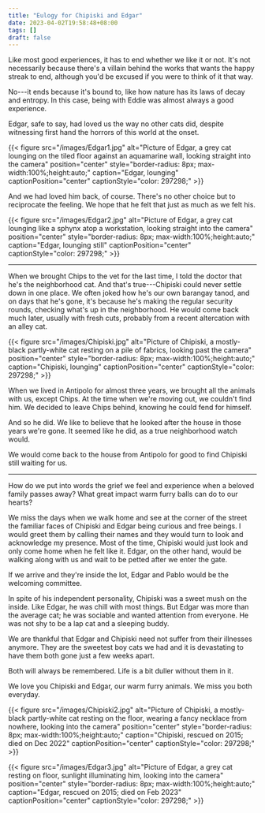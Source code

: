 ```yaml
---
title: "Eulogy for Chipiski and Edgar"
date: 2023-04-02T19:58:48+08:00
tags: []
draft: false
---
```


Like most good experiences,
it has to end whether we like it or not.
It's not necessarily because there's a villain behind the works
that wants the happy streak to end,
although you'd be excused if you were to think of it that way.

No---it ends because it's bound to,
like how nature has its laws of decay and entropy.
In this case, being with Eddie was almost always a good experience.

Edgar, safe to say, had loved us the way no other cats did,
despite witnessing first hand the horrors of this world
at the onset.

{{< figure src="/images/Edgar1.jpg" alt="Picture of Edgar, a grey cat lounging on the tiled floor against an aquamarine wall, looking straight into the camera" position="center" style="border-radius: 8px; max-width:100%;height:auto;" caption="Edgar, lounging" captionPosition="center" captionStyle="color: 297298;" >}}

And we had loved him back, of course.
There's no other choice but to reciprocate the feeling.
We hope that he felt that just as much as we felt his.

{{< figure src="/images/Edgar2.jpg" alt="Picture of Edgar, a grey cat lounging like a sphynx atop a workstation, looking straight into the camera" position="center" style="border-radius: 8px; max-width:100%;height:auto;" caption="Edgar, lounging still" captionPosition="center" captionStyle="color: 297298;" >}}

---

When we brought Chips to the vet for the last time, I told the doctor that he's the neighborhood cat. And that's true---Chipiski could never settle down in one place. We often joked how he's our own barangay tanod, and on days that he's gone, it's because he's making the regular security rounds, checking what's up in the neighborhood. He would come back much later, usually with fresh cuts, probably from a recent altercation with an alley cat.

{{< figure src="/images/Chipiski.jpg" alt="Picture of Chipiski, a mostly-black partly-white cat resting on a pile of fabrics, looking past the camera" position="center" style="border-radius: 8px; max-width:100%;height:auto;" caption="Chipiski, lounging" captionPosition="center" captionStyle="color: 297298;" >}}

When we lived in Antipolo for almost three years, we brought all the animals with us, except Chips. At the time when we're moving out, we couldn't find him. We decided to leave Chips behind, knowing he could fend for himself.

And so he did. We like to believe that he looked after the house in those years we're gone. It seemed like he did, as a true neighborhood watch would.

We would come back to the house from Antipolo for good to find Chipiski still waiting for us.

---

How do we put into words the grief we feel and experience when a beloved family passes away? What great impact warm furry balls can do to our hearts? 

We miss the days when we walk home and see at the corner of the street
the familiar faces of Chipiski and Edgar being curious and free beings.
I would greet them by calling their names and they would turn to look
and acknowledge my presence.
Most of the time, Chipiski would just look and only come home when he felt like it.
Edgar, on the other hand, would be walking along with us
and wait to be petted after we enter the gate.

If we arrive and they're inside the lot,
Edgar and Pablo would be the welcoming committee.

In spite of his independent personality,
Chipiski was a sweet mush on the inside.
Like Edgar, he was chill with most things.
But Edgar was more than the average cat;
he was sociable and wanted attention from everyone.
He was not shy to be a lap cat and a sleeping buddy. 

We are thankful that Edgar and Chipiski need not suffer from their illnesses anymore.
They are the sweetest boy cats we had
and it is devastating to have them both gone just a few weeks apart. 

Both will always be remembered.
Life is a bit duller without them in it.

We love you Chipiski and Edgar, our warm furry animals.
We miss you both everyday. 


{{< figure src="/images/Chipiski2.jpg" alt="Picture of Chipiski, a mostly-black partly-white cat resting on the floor, wearing a fancy necklace from nowhere, looking into the camera" position="center" style="border-radius: 8px; max-width:100%;height:auto;" caption="Chipiski, rescued on 2015; died on Dec 2022" captionPosition="center" captionStyle="color: 297298;" >}}

{{< figure src="/images/Edgar3.jpg" alt="Picture of Edgar, a grey cat resting on floor, sunlight illuminating him, looking into the camera" position="center" style="border-radius: 8px; max-width:100%;height:auto;" caption="Edgar, rescued on 2015; died on Feb 2023" captionPosition="center" captionStyle="color: 297298;" >}}
